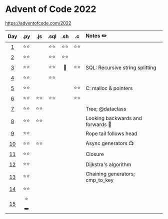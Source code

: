 # Advent of Code 2022
https://adventofcode.com/2022

|Day|.py|.js|.sql|.sh|.c|Notes ✏️|
|:--:|:--:|:--:|:--:|:--:|:--:|:---|
|[1](./01%20Calorie%20Counting/)|⭐⭐||⭐⭐|⭐⭐|⭐⭐||
|[2](./02%20Rock%20Paper%20Scissors/)|⭐⭐||⭐⭐|⭐⭐|||
|[3](./03%20Rucksack%20Reorganization/)|⭐⭐||⭐⭐|💫|⭐⭐|SQL: Recursive string splitting|
|[4](./04%20Camp%20Cleanup)|⭐⭐||⭐⭐||||
|[5](./05%20Supply%20Stacks/)|⭐⭐||||⭐⭐|C: malloc & pointers|
|[6](./06%20Tuning%20Trouble/)|⭐⭐|⭐⭐|⭐⭐||⭐⭐||
|[7](./07%20No%20Space%20Left%20On%20Device/)|⭐⭐|⭐⭐||||Tree; @dataclass|
|[8](./08%20Treetop%20Tree%20House/)|⭐⭐|⭐⭐||||Looking backwards and forwards 🌳|
|[9](./09%20Rope%20Bridge/)|⭐⭐|||||Rope tail follows head|
|[10](./10%20Cathode-Ray%20Tube/)|⭐⭐|⭐⭐||||Async generators 📺|
|[11](./11%20Monkey%20in%20the%20Middle/)|⭐⭐|||||Closure|
|[12](./12%20Hill%20Climbing%20Algorithm/)|⭐⭐|||||Dijkstra's algorithm|
|[13](./13%20Distress%20Signal/)|⭐⭐|||||Chaining generators; cmp_to_key|
|[14](./14%20Regolith%20Reservoir/)|⭐⭐||||||
|[15](./15%20Beacon%20Exclusion%20Zone/)|⭐🕳️||||||
